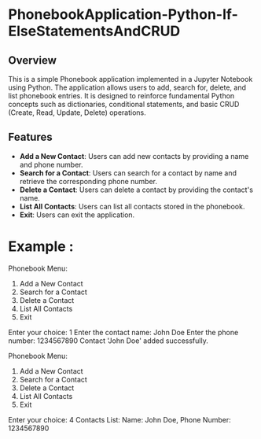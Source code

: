 # PhonebookApplication-Python-If-ElseStatementsAndCRUD

## Overview
This is a simple Phonebook application implemented in a Jupyter Notebook using Python. The application allows users to add, search for, delete, and list phonebook entries. It is designed to reinforce fundamental Python concepts such as dictionaries, conditional statements, and basic CRUD (Create, Read, Update, Delete) operations.

## Features
- **Add a New Contact**: Users can add new contacts by providing a name and phone number.
- **Search for a Contact**: Users can search for a contact by name and retrieve the corresponding phone number.
- **Delete a Contact**: Users can delete a contact by providing the contact's name.
- **List All Contacts**: Users can list all contacts stored in the phonebook.
- **Exit**: Users can exit the application.

# Example :

Phonebook Menu:
1. Add a New Contact
2. Search for a Contact
3. Delete a Contact
4. List All Contacts
5. Exit

Enter your choice: 1
Enter the contact name: John Doe
Enter the phone number: 1234567890
Contact 'John Doe' added successfully.

Phonebook Menu:
1. Add a New Contact
2. Search for a Contact
3. Delete a Contact
4. List All Contacts
5. Exit

Enter your choice: 4
Contacts List:
Name: John Doe, Phone Number: 1234567890
